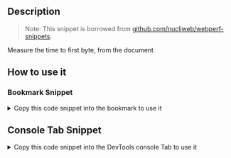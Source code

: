 ## Description

> Note: 
> This snippet is borrowed from [github.com/nucliweb/webperf-snippets](https://github.com/nucliweb/webperf-snippets/blob/main/README.md#time-to-first-byte).

Measure the time to first byte, from the document

## How to use it

<!-- START-HOW_TO[] -->




### Bookmark Snippet



<details>

<summary>Copy this code snippet into the bookmark to use it</summary>


```javascript

javascript:(() => {new PerformanceObserver((entryList) => {
    const [pageNav] = entryList.getEntriesByType('navigation');
    console.log(`TTFB (ms): ${pageNav.responseStart}`);
}).observe({
    type: 'navigation',
    buffered: true
});
})()
``` 




</details>



## Console Tab Snippet

<details>

<summary>Copy this code snippet into the DevTools console Tab to use it</summary>


```javascript

new PerformanceObserver((entryList) => {
    const [pageNav] = entryList.getEntriesByType('navigation');
    console.log(`TTFB (ms): ${pageNav.responseStart}`);
}).observe({
    type: 'navigation',
    buffered: true
});

``` 




</details>




<!-- END-HOW_TO -->
























